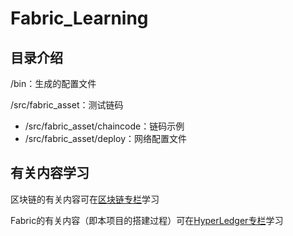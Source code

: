 # Fabric_Learning
## 目录介绍

/bin：生成的配置文件

/src/fabric_asset：测试链码
- /src/fabric_asset/chaincode：链码示例
- /src/fabric_asset/deploy：网络配置文件

## 有关内容学习
区块链的有关内容可在[区块链专栏](http://polarday.top/index.php/category/%E5%8C%BA%E5%9D%97%E9%93%BE/)学习

Fabric的有关内容（即本项目的搭建过程）可在[HyperLedger专栏](http://polarday.top/index.php/category/hyperledger/)学习
